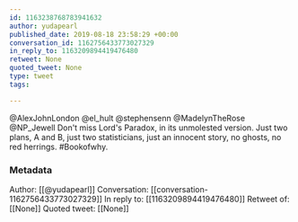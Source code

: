 ```yaml
---
id: 1163238768783941632
author: yudapearl
published_date: 2019-08-18 23:58:29 +00:00
conversation_id: 1162756433773027329
in_reply_to: 1163209894419476480
retweet: None
quoted_tweet: None
type: tweet
tags:

---
```


@AlexJohnLondon @el_hult @stephensenn @MadelynTheRose @NP_Jewell Don't miss Lord's Paradox, in its unmolested version. Just two plans, A and B, just two statisticians, just an innocent story, no ghosts, no red herrings. #Bookofwhy.

### Metadata

Author: [[@yudapearl]]
Conversation: [[conversation-1162756433773027329]]
In reply to: [[1163209894419476480]]
Retweet of: [[None]]
Quoted tweet: [[None]]
